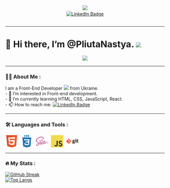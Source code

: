 <!---
PliutaNastya/PliutaNastya is a ✨ special ✨ repository because its `README.md` (this file) appears on your GitHub profile.
You can click the Preview link to take a look at your changes.
--->
<div id="header" align="center">
  <img src="https://i.giphy.com/media/v1.Y2lkPTc5MGI3NjExZmZ2YXRqYjh0YmR6NXJkemFnZDI5cTlrODl3dDRwYTRwcnoyYTI2ZyZlcD12MV9pbnRlcm5hbF9naWZfYnlfaWQmY3Q9Zw/rIoxLYIJBnkcWLafTE/giphy.gif" width="200"/>
</div>
<div id="badges"  align="center">
  <a href="www.linkedin.com/in/pliuta-anastasiia" target="_blank">
    <img src="https://img.shields.io/badge/LinkedIn-blue?style=for-the-badge&logo=linkedin&logoColor=white" alt="LinkedIn Badge"/>
  </a>
</div>
<div align="center">
  <img src="https://komarev.com/ghpvc/?username=PliutaNastya&style=flat-square&color=blue" alt="" />
</div>

---

<h1>
  👋 Hi there, I’m @PliutaNastya.
  <img src="https://i.giphy.com/media/v1.Y2lkPTc5MGI3NjExZ296N3psZncwbzQxenRmN2d6MHR6NWpua2o0ZzE1MmVsY21kZmNsayZlcD12MV9pbnRlcm5hbF9naWZfYnlfaWQmY3Q9Zw/bcKmIWkUMCjVm/giphy.gif" width="100px"/>
</h1>
<div align="center">
  <img src="https://i.giphy.com/media/v1.Y2lkPTc5MGI3NjExcGNucHo2YTY3YjZwcmNhbGJ2OXhnOXVxdmI2eW55Z2R3M2g3cnF2ZyZlcD12MV9pbnRlcm5hbF9naWZfYnlfaWQmY3Q9Zw/1XCcD9VLQZ2Io/giphy.gif" width="450" />
</div>

---

### :woman_technologist: About Me :
<div> I am a Front-End Developer <img src="https://media.giphy.com/media/WUlplcMpOCEmTGBtBW/giphy.gif" width="30"> from Ukraine. </div>
<div>
  - 👀 I’m interested in Front-end development. <br>
  - 🌱 I’m currently learning HTML, CSS, JavaScript, React. <br>
  - 📫 How to reach me: <a href="www.linkedin.com/in/pliuta-anastasiia">
    <img src="https://img.shields.io/badge/LinkedIn-blue?style=for-the-badge&logo=linkedin&logoColor=white" alt="LinkedIn Badge"/>
  </a>
</div>

---

### :hammer_and_wrench: Languages and Tools :
<div>
  <img src="https://github.com/devicons/devicon/blob/master/icons/html5/html5-original.svg" title="HTML5" alt="HTML" width="40" height="40"/>&nbsp;
  <img src="https://github.com/devicons/devicon/blob/master/icons/css3/css3-plain-wordmark.svg"  title="CSS3" alt="CSS" width="40" height="40"/>&nbsp;
  <img src="https://github.com/devicons/devicon/blob/master/icons/sass/sass-original.svg" title="SASS" alt="SASS" width="40" height="40"/>&nbsp;
  <img src="https://github.com/devicons/devicon/blob/master/icons/javascript/javascript-original.svg" title="JavaScript" alt="JavaScript" width="40" height="40"/>&nbsp;
  <img src="https://github.com/devicons/devicon/blob/master/icons/git/git-original-wordmark.svg" title="Git" **alt="Git" width="40" height="40"/>
</div>

---

### :fire: My Stats :
[![GitHub Streak](http://github-readme-streak-stats.herokuapp.com?user=PliutaNastya&theme=dark&background=172f45)](https://git.io/streak-stats) <br>
[![Top Langs](https://github-readme-stats.vercel.app/api/top-langs/?username=PliutaNastya&layout=compact&theme=prussian)](https://github.com/anuraghazra/github-readme-stats)
